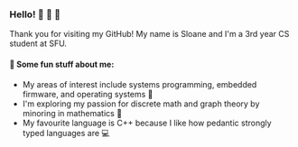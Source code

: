 ### Hello! 👾 👾 👾

Thank you for visiting my GitHub! My name is Sloane and I'm a 3rd year CS student at SFU.

#### 💫 Some fun stuff about me:
- My areas of interest include systems programming, embedded firmware, and operating systems 💭
- I'm exploring my passion for discrete math and graph theory by minoring in mathematics 📖
- My favourite language is C++ because I like how pedantic strongly typed languages are 💻
<!-- - I'm searching for co-op/internship opportunities 🔭 -->
